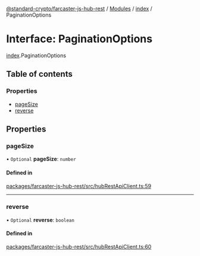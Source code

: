 [@standard-crypto/farcaster-js-hub-rest](../README.md) / [Modules](../modules.md) / [index](../modules/index.md) / PaginationOptions

# Interface: PaginationOptions

[index](../modules/index.md).PaginationOptions

## Table of contents

### Properties

- [pageSize](index.PaginationOptions.md#pagesize)
- [reverse](index.PaginationOptions.md#reverse)

## Properties

### pageSize

• `Optional` **pageSize**: `number`

#### Defined in

[packages/farcaster-js-hub-rest/src/hubRestApiClient.ts:59](https://github.com/standard-crypto/farcaster-js/blob/main/packages/farcaster-js-hub-rest/src/hubRestApiClient.ts#L59)

___

### reverse

• `Optional` **reverse**: `boolean`

#### Defined in

[packages/farcaster-js-hub-rest/src/hubRestApiClient.ts:60](https://github.com/standard-crypto/farcaster-js/blob/main/packages/farcaster-js-hub-rest/src/hubRestApiClient.ts#L60)

